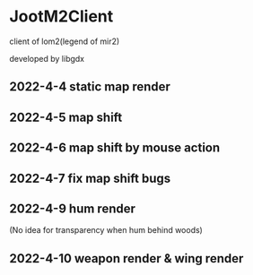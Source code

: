 # JootM2Client
client of lom2(legend of mir2)

developed by libgdx

## 2022-4-4 static map render

## 2022-4-5 map shift

## 2022-4-6 map shift by mouse action

## 2022-4-7 fix map shift bugs

## 2022-4-9 hum render

(No idea for transparency when hum behind woods)

## 2022-4-10 weapon render & wing render
